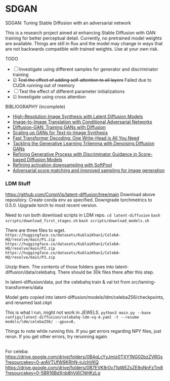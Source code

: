 # SDGAN
 SDGAN: Tuning Stable Diffusion with an adversarial network

This is a research project aimed at enhancing Stable Diffusion with GAN training for better perceptual detail. Currently, no pretrained model weights are available. Things are still in flux and the model may change in ways that are not backwards compatible with trained weights. Use at your own risk.

TODO
* ☐ Investigate using different samples for generator and discriminator training
* ☑ ~~Test the effect of adding self-attention to all layers~~ Failed due to CUDA running out of memory
* ☐ Test the effect of different parameter initializations
* ☑ Investigate using cross attention

BIBLIOGRAPHY (incomplete)
* [High-Resolution Image Synthesis with Latent Diffusion Models](https://arxiv.org/abs/2112.10752)
* [Image-to-Image Translation with Conditional Adversarial Networks](https://arxiv.org/abs/1611.07004)
* [Diffusion-GAN: Training GANs with Diffusion](https://arxiv.org/abs/2206.02262)
* [Scaling up GANs for Text-to-Image Synthesis](https://arxiv.org/abs/2303.05511)
* [Fast Transformer Decoding: One Write-Head is All You Need](https://arxiv.org/abs/1911.02150)
* [Tackling the Generative Learning Trilemma with Denoising Diffusion GANs](https://arxiv.org/abs/2112.07804)
* [Refining Generative Process with Discriminator Guidance in Score-based Diffusion Models](https://arxiv.org/abs/2211.17091)
* [Refining activation downsampling with SoftPool](https://arxiv.org/abs/2101.00440)
* [Adversarial score matching and improved sampling for image generation](https://arxiv.org/abs/2009.05475)


### LDM Stuff


https://github.com/CompVis/latent-diffusion/tree/main
Download above repository.
Create conda env as specified.
Downgrade torchmetrics to 0.5.0.
Upgrade torch to most recent version.


Need to run both download scripts in LDM repo.
```cd latent-diffusion```
```bash scripts/download_first_stages.sh```
```bash scripts/download_models.sh```


There are three files to wget.
```https://huggingface.co/datasets/KublaiKhan1/CelebA-HQ/resolve/main/P1.zip```
```https://huggingface.co/datasets/KublaiKhan1/CelebA-HQ/resolve/main/P2.zip```
```https://huggingface.co/datasets/KublaiKhan1/CelebA-HQ/resolve/main/P3.zip```

Unzip them.
The contents of those folders goes into latent-diffusion/data/celebahq. 
There should be 30k files there after this step.


In latent-diffusion/data, put the celebahq train & val txt from src/taming-transformers/data


Model gets copied into latent-diffusion/models/ldm/celeba256/checkpoints, and renamed last.ckpt

This is what I run, might not work in JEWELS.
```python3 main.py --base configs/latent-diffusion/celebahq-ldm-vq-4.yaml -t --resume models/ldm/celeba256/ --gpus=0,```

Things to note while running this.
If you get errors regarding NPY files, just rerun.
If you get other errors, try rerunning again.






##


For celeba:
https://drive.google.com/drive/folders/0B4qLcYyJmiz0TXY1NG02bzZVRGs?resourcekey=0-arAVTUfW9KRhN-irJchVKQ
https://drive.google.com/drive/folders/0B7EVK8r0v71pWEZsZE9oNnFzTm8?resourcekey=0-5BR16BdXnb8hVj6CNHKzLg
